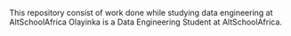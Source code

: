 This repository consist of work done while studying data engineering at AltSchoolAfrica
Olayinka is a Data Engineering Student at AltSchoolAfrica. 